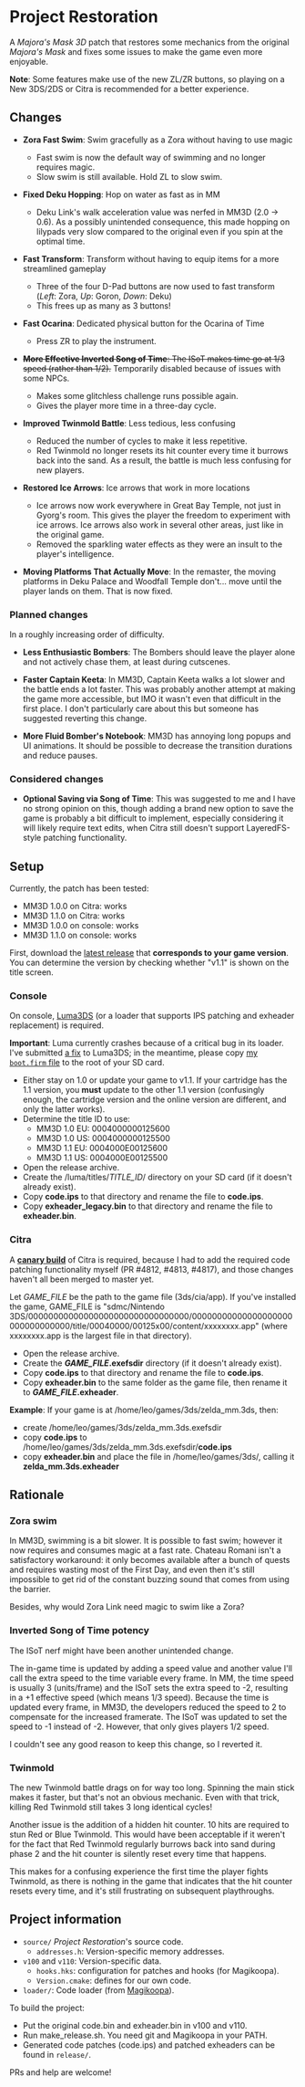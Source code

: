 # Project Restoration

A *Majora's Mask 3D* patch that restores some mechanics from the original *Majora's Mask*
and fixes some issues to make the game even more enjoyable.

**Note**: Some features make use of the new ZL/ZR buttons,
so playing on a New 3DS/2DS or Citra is recommended for a better experience.

## Changes

* **Zora Fast Swim**: Swim gracefully as a Zora without having to use magic
  * Fast swim is now the default way of swimming and no longer requires magic.
  * Slow swim is still available. Hold ZL to slow swim.

* **Fixed Deku Hopping**: Hop on water as fast as in MM
  * Deku Link's walk acceleration value was nerfed in MM3D (2.0 -> 0.6). As a possibly unintended consequence, this made hopping on lilypads very slow compared to the original even if you spin at the optimal time.

* **Fast Transform**: Transform without having to equip items for a more streamlined gameplay
  * Three of the four D-Pad buttons are now used to fast transform (*Left*: Zora, *Up*: Goron, *Down*: Deku)
  * This frees up as many as 3 buttons!

* **Fast Ocarina**: Dedicated physical button for the Ocarina of Time
  * Press ZR to play the instrument.

* ~~**More Effective Inverted Song of Time**: The ISoT makes time go at 1/3 speed (rather than 1/2).~~ Temporarily disabled because of issues with some NPCs.
  * Makes some glitchless challenge runs possible again.
  * Gives the player more time in a three-day cycle.

* **Improved Twinmold Battle**: Less tedious, less confusing
  * Reduced the number of cycles to make it less repetitive.
  * Red Twinmold no longer resets its hit counter every time it burrows back into the sand. As a result, the battle is much less confusing for new players.

* **Restored Ice Arrows**: Ice arrows that work in more locations
  * Ice arrows now work everywhere in Great Bay Temple, not just in Gyorg's room. This gives the player the freedom to experiment with ice arrows. Ice arrows also work in several other areas, just like in the original game.
  * Removed the sparkling water effects as they were an insult to the player's intelligence.

* **Moving Platforms That Actually Move**: In the remaster, the moving platforms in Deku Palace and Woodfall Temple don't... move until the player lands on them. That is now fixed.

### Planned changes

In a roughly increasing order of difficulty.

* **Less Enthusiastic Bombers**: The Bombers should leave the player alone and not actively chase them, at least during cutscenes.

* **Faster Captain Keeta**: In MM3D, Captain Keeta walks a lot slower and the battle ends a lot faster. This was probably another attempt at making the game more accessible, but IMO it wasn't even that difficult in the first place. I don't particularly care about this but someone has suggested reverting this change.

* **More Fluid Bomber's Notebook**: MM3D has annoying long popups and UI animations. It should be possible to decrease the transition durations and reduce pauses.

### Considered changes

* **Optional Saving via Song of Time**: This was suggested to me and I have no strong opinion on this, though adding a brand new option to save the game is probably a bit difficult to implement, especially considering it will likely require text edits, when Citra still doesn't support LayeredFS-style patching functionality.


## Setup

Currently, the patch has been tested:

* MM3D 1.0.0 on Citra: works
* MM3D 1.1.0 on Citra: works
* MM3D 1.0.0 on console: works
* MM3D 1.1.0 on console: works

First, download the [latest release](https://github.com/leoetlino/project-restoration/releases) that **corresponds to your game version**. You can determine the version by checking whether "v1.1" is shown on the title screen.

### Console

On console, [Luma3DS](https://github.com/AuroraWright/Luma3DS) (or a loader that supports IPS patching and exheader replacement)  is required.

**Important**: Luma currently crashes because of a critical bug in its loader. I've submitted [a fix](https://github.com/AuroraWright/Luma3DS/pull/1287) to Luma3DS; in the meantime, please copy [my `boot.firm` file](https://github.com/leoetlino/project-restoration/releases) to the root of your SD card.

* Either stay on 1.0 or update your game to v1.1. If your cartridge has the 1.1 version, you **must** update to the other 1.1 version (confusingly enough, the cartridge version and the online version are different, and only the latter works).
* Determine the title ID to use:
    * MM3D 1.0 EU: 0004000000125600
    * MM3D 1.0 US: 0004000000125500
    * MM3D 1.1 EU: 0004000E00125600
    * MM3D 1.1 US: 0004000E00125500
* Open the release archive.
* Create the /luma/titles/*TITLE_ID*/ directory on your SD card (if it doesn't already exist).
* Copy **code.ips** to that directory and rename the file to **code.ips**.
* Copy **exheader_legacy.bin** to that directory and rename the file to **exheader.bin**.

### Citra

A [**canary build**](https://citra-emu.org/download/) of Citra is required, because I had to add the required code patching functionality myself (PR #4812, #4813, #4817), and those changes haven't all been merged to master yet.

Let *GAME_FILE* be the path to the game file (3ds/cia/app). If you've installed the game, GAME_FILE is "sdmc/Nintendo 3DS/00000000000000000000000000000000/00000000000000000000000000000000/title/00040000/00125x00/content/xxxxxxxx.app" (where xxxxxxxx.app is the largest file in that directory).

* Open the release archive.
* Create the ***GAME_FILE*.exefsdir** directory (if it doesn't already exist).
* Copy **code.ips** to that directory and rename the file to **code.ips**.
* Copy **exheader.bin** to the same folder as the game file, then rename it to ***GAME_FILE*.exheader**.

**Example**: If your game is at /home/leo/games/3ds/zelda_mm.3ds, then:

* create /home/leo/games/3ds/zelda_mm.3ds.exefsdir
* copy **code.ips** to /home/leo/games/3ds/zelda_mm.3ds.exefsdir/**code.ips**
* copy **exheader.bin** and place the file in /home/leo/games/3ds/, calling it **zelda_mm.3ds.exheader**

## Rationale

### Zora swim
In MM3D, swimming is a bit slower. It is possible to fast swim; however it now requires and consumes magic at a fast rate. Chateau Romani isn't a satisfactory workaround: it only becomes available after a bunch of quests and requires wasting most of the First Day, and even then it's still impossible to get rid of the constant buzzing sound that comes from using the barrier.

Besides, why would Zora Link need magic to swim like a Zora?

### Inverted Song of Time potency

The ISoT nerf might have been another unintended change.

The in-game time is updated by adding a speed value and another value I'll call the extra speed to the time variable every frame. In MM, the time speed is usually 3 (units/frame) and the ISoT sets the extra speed to -2, resulting in a +1 effective speed (which means 1/3 speed). Because the time is updated every frame, in MM3D, the developers reduced the speed to 2 to compensate for the increased framerate. The ISoT was updated to set the speed to -1 instead of -2. However, that only gives players 1/2 speed.

I couldn't see any good reason to keep this change, so I reverted it.

### Twinmold

The new Twinmold battle drags on for way too long. Spinning the main stick makes it faster, but that's not an obvious mechanic. Even with that trick, killing Red Twinmold still takes 3 long identical cycles!

Another issue is the addition of a hidden hit counter. 10 hits are required to stun Red or Blue Twinmold. This would have been acceptable if it weren't for the fact that Red Twinmold regularly burrows back into sand during phase 2
and the hit counter is silently reset every time that happens.

This makes for a confusing experience the first time the player fights Twinmold,
as there is nothing in the game that indicates that the hit counter resets every time,
and it's still frustrating on subsequent playthroughs.


## Project information
* `source/` *Project Restoration*'s source code.
  * `addresses.h`: Version-specific memory addresses.
* `v100` and `v110`: Version-specific data.
    * `hooks.hks`: configuration for patches and hooks (for Magikoopa).
    * `Version.cmake`: defines for our own code.
* `loader/`: Code loader (from [Magikoopa](https://github.com/RicBent/Magikoopa)).

To build the project:

* Put the original code.bin and exheader.bin in v100 and v110.
* Run make_release.sh. You need git and Magikoopa in your PATH.
* Generated code patches (code.ips) and patched exheaders can be found in `release/`.

PRs and help are welcome!
